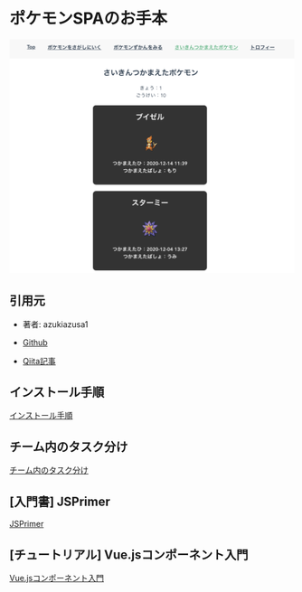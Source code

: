 # ポケモンSPAのお手本

![](./readme_img/logo01.png)

## 引用元

- 著者: azukiazusa1

- [Github](https://github.com/azukiazusa1/Pokomeon-get-Adventure)

- [Qiita記事](https://qiita.com/azukiazusa/items/40abd9491e273e85ded4)

## インストール手順
[インストール手順](./github/installation.md)


## チーム内のタスク分け
[チーム内のタスク分け](./github/tasks.md)



## [入門書] JSPrimer

[JSPrimer](https://jsprimer.net/)

## [チュートリアル] Vue.jsコンポーネント入門

[Vue.jsコンポーネント入門](https://www.hypertextcandy.com/vuejs-components-introduction-environment-setting)



